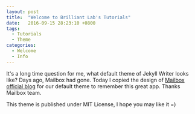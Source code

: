 ```yaml
---
layout: post
title:  "Welcome to Brilliant Lab's Tutorials"
date:   2016-09-15 28:23:10 +0800
tags:
  - Tutorials
  - Theme
categories:
  - Welcome
  - Info
---
```

It's a long time question for me, what default theme of Jekyll Writer looks like? Days ago, Mailbox had gone. Today I copied the design of [Mailbox official blog](https://blogs.dropbox.com/mailbox/) for our default theme to remember this great app. Thanks Mailbox team.

This theme is published under MIT License, I hope you may like it =)
